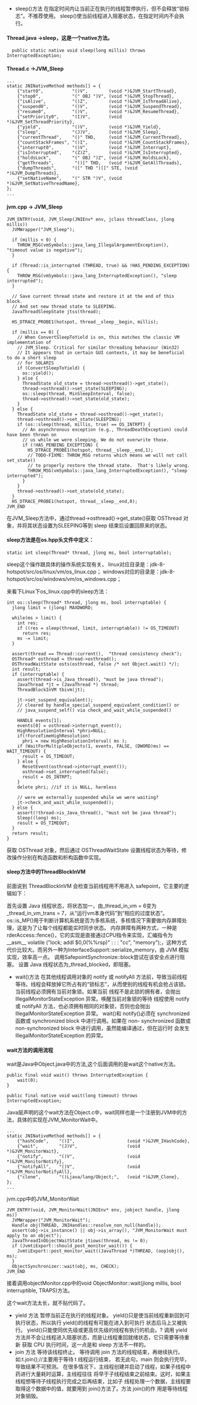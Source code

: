 - sleep()方法 
在指定时间内让当前正在执行的线程暂停执行，但不会释放“锁标志”。不推荐使用。 sleep()使当前线程进入阻塞状态，在指定时间内不会执行。

#### Thread.java ->sleep，这是一个native方法。
```
  public static native void sleep(long millis) throws InterruptedException;
```
#### Thread.c ->JVM_Sleep
```
...
static JNINativeMethod methods[] = {
    {"start0",           "()V",        (void *)&JVM_StartThread},
    {"stop0",            "(" OBJ ")V", (void *)&JVM_StopThread},
    {"isAlive",          "()Z",        (void *)&JVM_IsThreadAlive},
    {"suspend0",         "()V",        (void *)&JVM_SuspendThread},
    {"resume0",          "()V",        (void *)&JVM_ResumeThread},
    {"setPriority0",     "(I)V",       (void *)&JVM_SetThreadPriority},
    {"yield",            "()V",        (void *)&JVM_Yield},
    {"sleep",            "(J)V",       (void *)&JVM_Sleep},
    {"currentThread",    "()" THD,     (void *)&JVM_CurrentThread},
    {"countStackFrames", "()I",        (void *)&JVM_CountStackFrames},
    {"interrupt0",       "()V",        (void *)&JVM_Interrupt},
    {"isInterrupted",    "(Z)Z",       (void *)&JVM_IsInterrupted},
    {"holdsLock",        "(" OBJ ")Z", (void *)&JVM_HoldsLock},
    {"getThreads",        "()[" THD,   (void *)&JVM_GetAllThreads},
    {"dumpThreads",      "([" THD ")[[" STE, (void *)&JVM_DumpThreads},
    {"setNativeName",    "(" STR ")V", (void *)&JVM_SetNativeThreadName},
};
...

```

#### jvm.cpp -> JVM_Sleep
```
JVM_ENTRY(void, JVM_Sleep(JNIEnv* env, jclass threadClass, jlong millis))
  JVMWrapper("JVM_Sleep");

  if (millis < 0) {
    THROW_MSG(vmSymbols::java_lang_IllegalArgumentException(), "timeout value is negative");
  }

  if (Thread::is_interrupted (THREAD, true) && !HAS_PENDING_EXCEPTION) {
    THROW_MSG(vmSymbols::java_lang_InterruptedException(), "sleep interrupted");
  }

  // Save current thread state and restore it at the end of this block.
  // And set new thread state to SLEEPING.
  JavaThreadSleepState jtss(thread);

  HS_DTRACE_PROBE1(hotspot, thread__sleep__begin, millis);

  if (millis == 0) {
    // When ConvertSleepToYield is on, this matches the classic VM implementation of
    // JVM_Sleep. Critical for similar threading behaviour (Win32)
    // It appears that in certain GUI contexts, it may be beneficial to do a short sleep
    // for SOLARIS
    if (ConvertSleepToYield) {
      os::yield();
    } else {
      ThreadState old_state = thread->osthread()->get_state();
      thread->osthread()->set_state(SLEEPING);
      os::sleep(thread, MinSleepInterval, false);
      thread->osthread()->set_state(old_state);
    }
  } else {
    ThreadState old_state = thread->osthread()->get_state();
    thread->osthread()->set_state(SLEEPING);
    if (os::sleep(thread, millis, true) == OS_INTRPT) {
      // An asynchronous exception (e.g., ThreadDeathException) could have been thrown on
      // us while we were sleeping. We do not overwrite those.
      if (!HAS_PENDING_EXCEPTION) {
        HS_DTRACE_PROBE1(hotspot, thread__sleep__end,1);
        // TODO-FIXME: THROW_MSG returns which means we will not call set_state()
        // to properly restore the thread state.  That's likely wrong.
        THROW_MSG(vmSymbols::java_lang_InterruptedException(), "sleep interrupted");
      }
    }
    thread->osthread()->set_state(old_state);
  }
  HS_DTRACE_PROBE1(hotspot, thread__sleep__end,0);
JVM_END 

```
在JVM_Sleep方法中，通过thread->osthread()->get_state()获取 OSThread 对象，并将其状态设置为SLEEPING等到 sleep 结束后设置回原来的状态。

#### sleep方法是在os.hpp头文件中定义：
```
static int sleep(Thread* thread, jlong ms, bool interruptable);
```
sleep这个操作跟具体的操作系统实现有关，
linux对应目录是：jdk-8-hotspot/src/os/linux/vm/os_linux.cpp；
windows对应的目录是：jdk-8-hotspot/src/os/windows/vm/os_windows.cpp；

来看下Linux下os_linux.cpp中的sleep方法：
```
int os::sleep(Thread* thread, jlong ms, bool interruptable) {
  jlong limit = (jlong) MAXDWORD;

  while(ms > limit) {
    int res;
    if ((res = sleep(thread, limit, interruptable)) != OS_TIMEOUT)
      return res;
    ms -= limit;
  }

  assert(thread == Thread::current(),  "thread consistency check");
  OSThread* osthread = thread->osthread();
  OSThreadWaitState osts(osthread, false /* not Object.wait() */);
  int result;
  if (interruptable) {
    assert(thread->is_Java_thread(), "must be java thread");
    JavaThread *jt = (JavaThread *) thread;
    ThreadBlockInVM tbivm(jt);

    jt->set_suspend_equivalent();
    // cleared by handle_special_suspend_equivalent_condition() or
    // java_suspend_self() via check_and_wait_while_suspended()

    HANDLE events[1];
    events[0] = osthread->interrupt_event();
    HighResolutionInterval *phri=NULL;
    if(!ForceTimeHighResolution)
      phri = new HighResolutionInterval( ms );
    if (WaitForMultipleObjects(1, events, FALSE, (DWORD)ms) == WAIT_TIMEOUT) {
      result = OS_TIMEOUT;
    } else {
      ResetEvent(osthread->interrupt_event());
      osthread->set_interrupted(false);
      result = OS_INTRPT;
    }
    delete phri; //if it is NULL, harmless

    // were we externally suspended while we were waiting?
    jt->check_and_wait_while_suspended();
  } else {
    assert(!thread->is_Java_thread(), "must not be java thread");
    Sleep((long) ms);
    result = OS_TIMEOUT;
  }
  return result;
}
```
获取 OSThread 对象，然后通过 OSThreadWaitState 设置线程状态为等待，修改操作分别在构造函数和析构函数中实现。

#### sleep方法中的ThreadBlockInVM
前面说到 ThreadBlockInVM 会检查当前线程用不用进入 safepoint，它主要的逻辑如下：

首先设置 Java 线程状态，将状态加一，由_thread_in_vm = 6变为_thread_in_vm_trans = 7，从“运行vm本身代码”到“相应的过度状态”。
os::is_MP()用于判断计算机系统是否为多核系统，多核情况下需要做内存屏障处理，这是为了让每个线程都能实时同步状态。
内存屏障有两种方式，一种是rderAccess::fence()，它的实现是直接通过CPU指令来实现，汇编指令为__asm__ volatile ("lock; addl $0,0(%%rsp)" : : : "cc", "memory");，这种方式代价比较大。而另外一种为InterfaceSupport::serialize_memory，由 JVM 模拟实现，效率高一点。
调用SafepointSynchronize::block尝试在该安全点进行阻塞。
设置 Java 线程状态为_thread_blocked，即阻塞。


- wait()方法
在其他线程调用对象的 notify 或 notifyAll 方法前，导致当前线程等待。线程会释放掉它所占有的“锁标志”，从而使别的线程有机会抢占该锁。当前线程必须拥有当前对象锁。如果当前 线程不是此锁的拥有者，会抛出 IllegalMonitorStateException 异常。唤醒当前对象锁的等待 线程使用 notify 或 notifyAll 方法，也必须拥有相同的对象锁，否则也会抛出 IllegalMonitorStateException 异常。
wait()和 notify()必须在 synchronized 函数或 synchronized block 中进行调用。如果在 non- synchronized 函数或 non-synchronized block 中进行调用，虽然能编译通过，但在运行时 会发生 IllegalMonitorStateException 的异常。

#### wait方法的调用流程

wait是Java中Object.java中的方法,这个后面调用的是wait这个native方法。
```
public final void wait() throws InterruptedException {
    wait(0);
}

public final native void wait(long timeout) throws InterruptedException;
```

Java层声明的这个wait方法在Object.c中，wait同样也是一个注册到JVM中的方法，具体的实现在JVM_MonitorWait中。

```
...
static JNINativeMethod methods[] = {
    {"hashCode",    "()I",                    (void *)&JVM_IHashCode},
    {"wait",        "(J)V",                   (void *)&JVM_MonitorWait},
    {"notify",      "()V",                    (void *)&JVM_MonitorNotify},
    {"notifyAll",   "()V",                    (void *)&JVM_MonitorNotifyAll},
    {"clone",       "()Ljava/lang/Object;",   (void *)&JVM_Clone},
};
...

```
jvm.cpp中的JVM_MonitorWait  
```
JVM_ENTRY(void, JVM_MonitorWait(JNIEnv* env, jobject handle, jlong ms))
  JVMWrapper("JVM_MonitorWait");
  Handle obj(THREAD, JNIHandles::resolve_non_null(handle));
  assert(obj->is_instance() || obj->is_array(), "JVM_MonitorWait must apply to an object");
  JavaThreadInObjectWaitState jtiows(thread, ms != 0);
  if (JvmtiExport::should_post_monitor_wait()) {
    JvmtiExport::post_monitor_wait((JavaThread *)THREAD, (oop)obj(), ms);
  }
  ObjectSynchronizer::wait(obj, ms, CHECK);
JVM_END
```

接着调用objectMonitor.cpp中的void ObjectMonitor::wait(jlong millis, bool interruptible, TRAPS)方法。

这个wait方法太长，就不贴代码了。

- yield 方法
暂停当前正在执行的线程对象。
yield()只是使当前线程重新回到可执行状态，所以执行 yield()的线程有可能在进入到可执行 状态后马上又被执行。
yield()只能使同优先级或更高优先级的线程有执行的机会。?
调用 yield 方法并不会让线程进入阻塞状态，而是让线程重回就绪状态，它只需要等待重新 获取 CPU 执行时间，这一点是和 sleep 方法不一样的。
- join 方法
等待该线程终止。
等待调用 join 方法的线程结束，再继续执行。如:t.join();//主要用于等待 t 线程运行结束， 若无此句，main 则会执行完毕，导致结果不可预测。 在很多情况下，主线程创建并启动了线程，如果子线程中药进行大量耗时运算，主线程往往 将早于子线程结束之前结束。这时，如果主线程想等待子线程执行完成之后再结束，比如子 线程处理一个数据，主线程要取得这个数据中的值，就要用到 join()方法了。方法 join()的作 用是等待线程对象销毁。